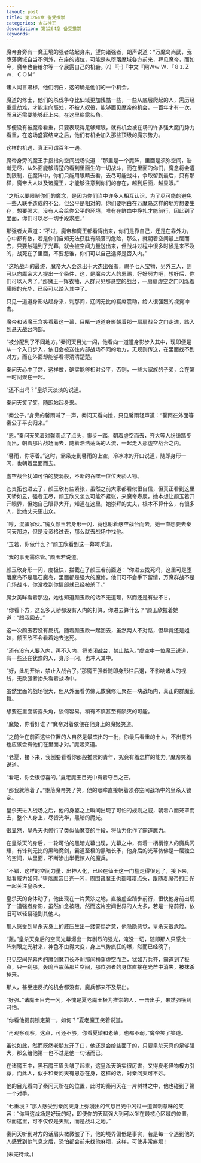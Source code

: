 ```yaml
---
layout: post
title: 第1264章 备受推崇
categories: 太古神王
description: 第1264章 备受推崇
keywords:
---
```


魔帝身旁有一魔王境的强者站起身来，望向诸强者，朗声说道：“万魔岛尚武，我堕落魔域自当不例外，在座的诸位，可能是从堕落魔域各方前来，拜见魔帝，而如今，魔帝也会给尔等一个展露自己的机会。㈧ 『㈠『中文『网Ｗｗ Ｗ．『８⒈Ｚｗ．ＣＯＭ”

诸人闻言肃穆，他们明白，这的确是他们的一个机会。

魔道的修士，他们的杀伐争夺比仙域更加残酷一些，一些从底层爬起的人，需历经重重劫难，才能走向高处，不被人奴役，能够面见魔帝的机会，一百年才有一次，而且还需要能够赶上来，在这里崭露头角。

即便没有被魔帝看重，只要表现得足够耀眼，就有机会被在场的许多强大魔门势力看重，在这场盛宴结束之后，他们有机会加入那些顶级的魔宗势力。

这样的机遇，真正可谓百年一遇。

魔帝身旁的魔王手指指向空间战场说道：“那里是一个魔阵，里面是须弥空间，浩瀚无尽，从外面能够清楚的看到里面生的一切战斗，而在里面的你们，魔念将会遭到限制，在魔阵中，你们只能用眼睛去看，去尽可能战斗，争取留到最后，只有那样，魔帝大人以及诸魔王，才能够注意到你们的存在，越到后面，越显眼。”

“之所以要限制你们的魔念，是因为你们当中许多人相互认识，为了尽可能的避免一些人联手造成的不公，但公平是相对的，你们要明白在万魔岛这样的地方想要生存，想要强大，没有人会给你公平的环境，唯有在鲜血中挣扎才能前行，因此到了里面，你们可以尽一切手段求胜。”

那强者大声道：“不过，魔帝和魔王都看得出来，你们是靠自己，还是在靠外力，心中都有数，若是你们自知无法获胜有陨落的危险，那么，就朝着空间最上层而去，只要触碰到了光幕，就会被空间力量送出来，但战斗过程中很多时候是来不及的，战死在了里面，不要怨谁，你们可以自己选择是否入内。”

“这场战斗的最终，魔帝大人会选出十大杰出强者，赐予七人宝物，另外三人，则可以向魔帝大人提出一个条件，这，是魔帝大人的恩赐，好好努力吧，想好后，你们可以入内了。”那魔王一挥衣袖，人群只见那悬空的战台，一扇扇虚空之门闪烁着耀眼的光华，已经可以踏入其中了。

只见一道道身影站起身来，刹那间，辽阔无比的宴席震动，给人很强烈的视觉冲击。

魔帝和诸魔王含笑看着这一幕，目睹一道道身影朝着那一扇扇战台之门走进，踏入到悬天战台内部。

“被分配到了不同地方。”秦问天目光一闪，他看向一道道身影步入其中，现即便是从一个入口步入，依旧会被送往内部战场不同的地方，无规则传送，在里面找不到对方，而在外面却能够看得清清楚楚。

秦问天心中了然，这样做，确实能够相对公平，否则，一些大家族的子弟，会在第一时间聚在一起。

“还不出吗？”皇杀天淡淡的说道。

秦问天笑了笑，随即站起身来。

“秦公子。”身旁的馨雨喊了一声，秦问天看向她，只见馨雨轻声道：“馨雨在外面等秦公子平安归来。”

“恩。”秦问天笑着对馨雨点了点头，脚步一踏，朝着虚空而去，齐大等人纷纷踏步而出，朝着那片战场而去，随着浩浩荡荡的人流，一起走入那虚空战台之内。

“馨雨，你等着。”这时，霸枭走到馨雨的上空，冷冰冰的开口说道，随即身形一闪，也朝着里面而去。

虚空战台犹如可怕的旋涡般，不断的吞噬一位位天骄人物。

苍炎拓也进去了，颜玉欣有些紧张，虽然之前大家都看似很自信，但真正看到这里天骄如云，强者无尽，颜玉欣又怎么可能不紧张，来魔帝寿辰，她本想让颜玉若开开眼界，但她自己眼界大开，知道在这里，她崇拜的丈夫，根本不算什么，有很多人，比她丈夫更出众。

“哼，混蛋家伙。”魔女颜玉若身形一闪，竟也朝着悬空战台而去，她一直想要去秦问天那边，但是没资格过去，那么就去战场中找他。

“玉若，你做什么？”颜玉欣看到这一幕呵斥道。

“我的事无需你管。”颜玉若说道。

颜玉欣身形一闪，度极快，拦截在了颜玉若前面道：“你进去找死吗，这里可是堕落魔岛不是黑石魔岛，里面都是强大的魔修，他们可不会手下留情，万魔群战不是几场战斗，你没找到你情郎就已经被杀了。”

魔女美眸看着那边，她也知道颜玉欣的话不无道理，然而还是有些不甘。

“你看下方，这么多天骄都没有入内的打算，你进去算什么？”颜玉欣拉着她道：“跟我回去。”

这一次颜玉若没有反抗，随着颜玉欣一起回去，虽然两人不对路，但毕竟还是姐妹，颜玉欣不会看着她去送死。

“还有没有人要入内，再不入内，将关闭战台，禁止踏入。”虚空中一位魔王说道，有一些还在犹豫的人，身形一闪，也冲入其中。

“好，此刻开始，禁止入战台了。”那魔王强者随即身形往后退，不影响诸人的视线，无数强者抬头看着战场中。

虽然里面的战场很大，但从外面看仿佛无数魔修汇聚在一块战场内，真正的群魔乱舞。

想要在里面崭露头角，谈何容易，稍有不慎甚至有陨灭的可能。

“魔姬，你看好谁？”魔帝对着依偎在他身上的魔姬笑道。

“之前坐在前面这些位置的人自然是最杰出的一批，你最后看重的十人，不出意外也应该会有他们在里面才对。”魔姬笑道。

“老夏，接下来，我倒要看看你那般推崇的青年，究竟有着怎样的能力。”魔帝笑着说道。

“看吧，你会很惊喜的。”夏老魔王目光中有着夺目之芒。

“那我就等着了。”堕落魔帝笑了笑，他的眼眸直接朝着须弥空间战场中的皇杀天锁定。

皇杀天进入战场之后，他的身躯之上瞬间出现了可怕的规则之威，朝着八面笼罩而去，整个人身上，尽皆光华，黑暗的魔光。

很显然，皇杀天也修行了类似仙魔变的手段，将仙力化作了霸道魔力。

在皇杀天的身后，一轮可怕的黑暗光幕出现，光幕之中，有着一柄柄惊人的魔兵闪耀，有锋利无比的黑暗魔剑，霸道至极的黑暗长矛，他身后的光幕仿佛是一层独立的空间，从里面，不断渗出半截惊人的魔兵。

“不错，这样的空间力量，出神入化，已经在仙王这一门槛走得很远了，接下来，就看威力如何。”堕落魔帝目光一闪，周围诸魔王也都暗暗点头，跟随着魔帝的目光一起关注皇杀天。

皇杀天的身体动了，他出现在一片黄沙之地，直接虚空踏步前行，很快他身前出现了一道强者身影，虽然仙念被阻，然而这片空间世界的人太多，若是一路前行，依旧可以轻易碰到其他人。

那人感受到皇杀天身上的威压生出一缕警惕之意，他隐隐感觉，皇杀天很危险。

“轰。”皇杀天身后的空间光幕爆出一阵剧烈的强光，淹没一切，随即那人只感觉一阵刺眼之光射来，神色不由得大变，身上气势疯狂的爆，然而已经晚了。

只见空间光幕内的魔剑魔刀长矛刹那间横穿虚空而至，犹如万兵齐，霸道到了极点，只一刹那，轰鸣声震荡那片空间，那位强者的身体直接在光芒中消失，被抹杀掉来。

那人，甚至连反抗的机会都没有，魔兵都来不及祭出。

“好强。”诸魔王目光一闪，不愧是夏老魔王极为推崇的人，一击出手，果然强横到可怕。

“你看他提前锁定第一，如何？”夏老魔王笑着说道。

“再观察观察，这点，可还不够，你看夏辕和老柴，也都不弱。”魔帝笑了笑道。

虽说如此，然而既然老朋友开了口，他还是会给些面子的，只要皇杀天真的足够强大，那么给他第一也不过是他一句话而已。

在诸魔王中，黑石魔王眉头皱了起来，这皇杀天确实很厉害，又得夏老怪物极力引荐，而此人，似乎和秦问天有恩怨在身，这样的话，对秦问天可不妙。

他的目光看向了秦问天所在的位置，此时的秦问天在一片树林之中，他也碰到了第一个对手。

“七重境？”那人感受到秦问天身上弥漫出的气息目光中闪过一道讽刺意味的笑容：“你当这战场是好玩的吗，即便你的天赋强大到可以坐在最核心区域的位置，然而这里，可不仅仅是天赋，而是战斗之地。”

秦问天听到对方的话眉头微微皱了下，他的境界偏低是事实，若是每一个遇到他的人感受到他气息之后，恐怕都会前来找他麻烦，这样，可使非常麻烦！

(未完待续。)
